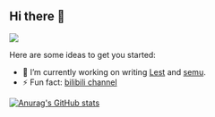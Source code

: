 ## Hi there 👋

![](https://komarev.com/ghpvc/?username=per1cycle)

Here are some ideas to get you started:
- 🔭 I’m currently working on writing [Lest](https://github.com/per1cycle/lest) and [semu](https://github.com/per1cycle/semu).
- ⚡ Fun fact: [bilibili channel](https://space.bilibili.com/394032692?spm_id_from=333.337.0.0)

[![Anurag's GitHub stats](https://github-readme-stats.vercel.app/api?username=per1cycle)](https://github.com/anuraghazra/github-readme-stats)
